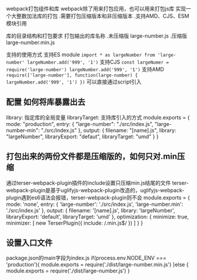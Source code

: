 webpack打包组件和库
webpack除了用来打包应用，也可以用来打包js库
实现一个大整数加法库的打包
  .需要打包压缩版本和非压缩版本
  .支持AMD、CJS、ESM 模块引用

库的目录结构和打包要求
打包输出的库名称
  .未压缩版 large-number.js
  .压缩版large-number.min.js

支持的使用方式
  支持ES module 
    ```
      import * as largeNumber from 'large-number'
      largeNumber.add('999', '1')
    ```
  支持CJS
    ```
      const largeNumer = require('large-number')
      largeNumber.add('999', '1')
    ```
  支持AMD
    ```
      require(['large-number'], function(large-number) {
        largeNumber.add('999', '1')
      })
    ```
  可以直接通过script引入
  <script src="https://unpkg.com/large-number"></script>

## 配置 如何将库暴露出去
library: 指定库的全局变量
libraryTarget: 支持库引入的方式
module.exports = {
  mode: "production",
  entry: {
    "large-number": "./src/index.js",
    "large-number-min": "./src/index.js"
  },
  output: {
    filename: "[name].js",
    library: "largeNumber",
    libraryExport: "defaut",
    libraryTarget: "umd"
  }
}

## 打包出来的两份文件都是压缩版的，如何只对.min压缩

通过terser-webpack-plugin插件的include设置只压缩min.js结尾的文件
terser-webpack-plugin是基于uglifyjs-webpack-plugin改造的，uglifyjs-webpack-plugin遇到es6语法会报错，terser-webpack-plugin则不会
module.exports = {
  mode: 'none',
  entry: {
    'large-number': './src/index.js',
    'large-number.min': './src/index.js'
  },
  output: {
    filename: '[name].js',
    library: 'largeNumber',
    libraryExport: 'default',
    libraryTarget: 'umd'
  },
  optimization: {
    minimize: true,
    minimizer: [
      new TerserPlugin({
        include: /\.min\.js$/
      })
    ]
  }
}

## 设置入口文件
package.json的main字段为index.js
if(process.env.NODE_ENV === 'production'){
  module.exports = require('./dist/large-number.min.js')
}else {
  module.exports = require('./dist/large-number.js')
}
